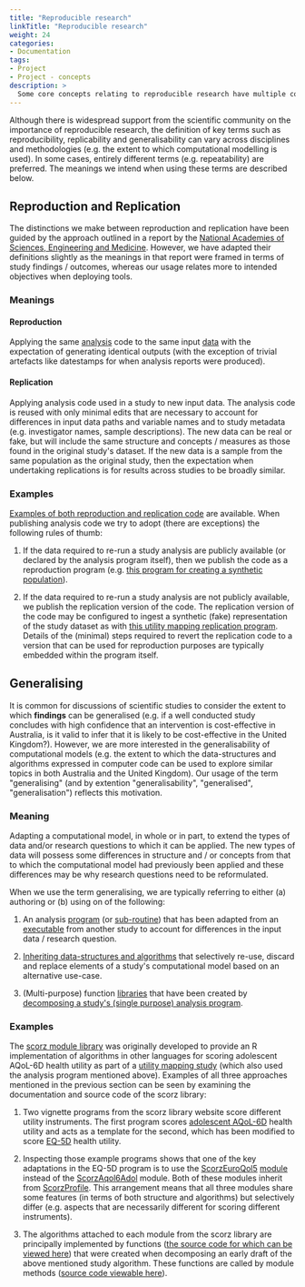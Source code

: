 ```yaml
---
title: "Reproducible research"
linkTitle: "Reproducible research"
weight: 24
categories: 
- Documentation
tags:
- Project
- Project - concepts
description: >
  Some core concepts relating to reproducible research have multiple conflicting definitions - this is how we use them.
---
```


Although there is widespread support from the scientific community on the importance of reproducible research, the definition of key terms such as reproducibility, replicability and generalisability can vary across disciplines and methodologies (e.g. the extent to which computational modelling is used). In some cases, entirely different terms (e.g. repeatability) are preferred. The meanings we intend when using these terms are described below.

## Reproduction and Replication
The distinctions we make between reproduction and replication have been guided by the approach outlined in a report by the [National Academies of Sciences, Engineering and Medicine](https://nap.nationalacademies.org/catalog/25303/reproducibility-and-replicability-in-science). However, we have adapted their definitions slightly as the meanings in that report were framed in terms of study findings / outcomes, whereas our usage relates more to intended objectives when deploying tools.

### Meanings
#### Reproduction
Applying the same [analysis](/docs/analyses/) code to the same input [data](/docs/datasets/) with the expectation of generating identical outputs (with the exception of trivial artefacts like datestamps for when analysis reports were produced).

#### Replication
Applying analysis code used in a study to new input data. The analysis code is reused with only minimal edits that are necessary to account for differences in input data paths and variable names and to study metadata (e.g. investigator names, sample descriptions). The new data can be real or fake, but will include the same structure and concepts / measures as those found in the original study's dataset. If the new data is a sample from the same population as the original study, then the expectation when undertaking replications is for results across studies to be broadly similar. 

### Examples
[Examples of both reproduction and replication code](/docs/analyses/replication-code/) are available. When publishing analysis code we try to adopt (there are exceptions) the following rules of thumb: 

1. If the data required to re-run a study analysis are publicly available (or declared by the analysis program itself), then we publish the code as a reproduction program (e.g. [this program for creating a synthetic population](/docs/analyses/replication-code/make-fakes/clinical-primary/)).

2. If the data required to re-run a study analysis are not publicly available, we publish the replication version of the code. The replication version of the code may be configured to ingest a synthetic (fake) representation of the study dataset as with [this utility mapping replication program](/docs/analyses/replication-code/map-utility/ttu_lng_aqol6d_csp/). Details of the (minimal) steps required to revert the replication code to a version that can be used for reproduction purposes are typically embedded within the program itself.

## Generalising
It is common for discussions of scientific studies to consider the extent to which **findings** can be generalised (e.g. if a well conducted study concludes with high confidence that an intervention is cost-effective in Australia, is it valid to infer that it is likely to be cost-effective in the United Kingdom?). However, we are more interested in the generalisability of computational models (e.g. the extent to which the data-structures and algorithms expressed in computer code can be used to explore similar topics in both Australia and the United Kingdom). Our usage of the term "generalising" (and by extention "generalisability", "generalised", "generalisation") reflects this motivation.

### Meaning 
Adapting a computational model, in whole or in part, to extend the types of data and/or research questions to which it can be applied. The new types of data will possess some differences in structure and / or concepts from that to which the computational model had previously been applied and these differences may be why research questions need to be reformulated.

When we use the term generalising, we are typically referring to either (a) authoring or (b) using on of the following:

1. An analysis [program](/docs/getting-started/software/executables/programs/) (or [sub-routine](/docs/getting-started/software/executables/subroutines/)) that has been adapted from an [executable](/docs/getting-started/software/executables/) from another study to account for differences in the input data / research question. 

2. [Inheriting data-structures and algorithms](/docs/framework/implementation/paradigm/object-oriented/) that selectively re-use, discard and replace elements of a study's computational model based on an alternative use-case.

3. (Multi-purpose) function [libraries](/docs/getting-started/software/libraries/) that have been created by [decomposing a study's (single purpose) analysis program](/docs/framework/implementation/paradigm/functional/).


### Examples
The [scorz module library](https://ready4-dev.github.io/scorz/index.html) was originally developed to provide an R implementation of algorithms in other languages for scoring adolescent AQoL-6D health utility as part of a [utility mapping study](https://www.medrxiv.org/content/10.1101/2021.07.07.21260129v3) (which also used the analysis program mentioned above). Examples of all three approaches mentioned in the previous section can be seen by examining the documentation and source code of the scorz library: 

1. Two vignette programs from the scorz library website score different utility instruments. The first program scores [adolescent AQoL-6D](https://ready4-dev.github.io/scorz/articles/V_01.html) health utility and acts as a template for the second, which has been modified to score [EQ-5D](https://ready4-dev.github.io/scorz/articles/V_02.html) health utility.

2. Inspecting those example programs shows that one of the key adaptations in the EQ-5D program is to use the [ScorzEuroQol5](https://ready4-dev.github.io/scorz/reference/ScorzEuroQol5-class.html) [module](/docs/getting-started/concepts/module/) instead of the [ScorzAqol6Adol](https://ready4-dev.github.io/scorz/reference/ScorzAqol6Adol-class.html) module. Both of these modules inherit from  [ScorzProfile](https://ready4-dev.github.io/scorz/reference/ScorzProfile-class.html). This arrangement means that all three modules share some features (in terms of both structure and algorithms) but selectively differ (e.g. aspects that are necessarily different for scoring different instruments).

3. The algorithms attached to each module from the scorz library are principally implemented by functions ([the source code for which can be viewed here](https://github.com/ready4-dev/scorz/tree/main/data-raw/fns)) that were created when decomposing an early draft of the above mentioned study algorithm. These functions are called by module methods ([source code viewable here](https://github.com/ready4-dev/scorz/blob/main/data-raw/s4_fns/renew.R)).